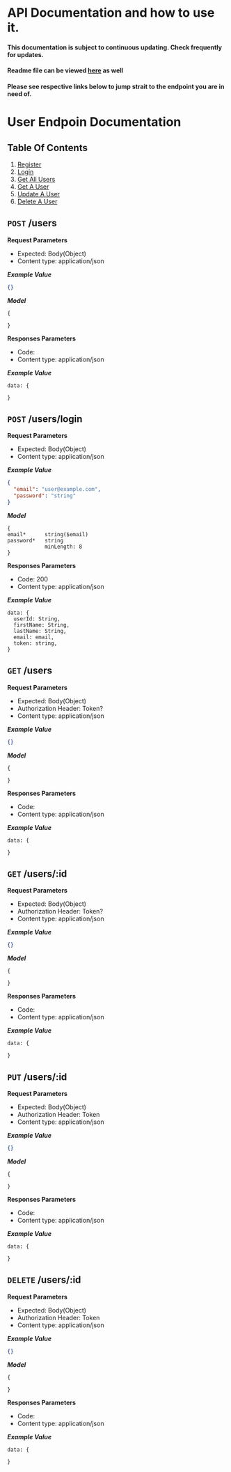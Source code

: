 # API Documentation and how to use it.
#### This documentation is subject to continuous updating. Check frequently for updates.
#### Readme file can be viewed [here](https://github.com/NoroffFEU/agency-api.noroff.dev/blob/Users-Temp-Documentation/User-Endpoint-Documentation.md) as well
#### Please see respective links below to jump strait to the endpoint you are in need of.


# User Endpoin Documentation

## Table Of Contents

1. [Register](#register)
2. [Login](#login)
3. [Get All Users](#get-all-users)
4. [Get A User](#get-user)
5. [Update A User](#update-user)
6. [Delete A User](#delete-user)

## `POST` /users <a id="register"></a>

**Request Parameters**

- Expected: Body(Object)
- Content type: application/json

**_Example Value_**

```json
{}
```

**_Model_**

    {

    }

**Responses Parameters**

- Code:
- Content type: application/json

**_Example Value_**

    data: {

    }

## `POST` /users/login <a id="login"></a>

**Request Parameters**

- Expected: Body(Object)
- Content type: application/json

**_Example Value_**

```json
{
  "email": "user@example.com",
  "password": "string"
}
```

**_Model_**

    {
    email*	    string($email)
    password*	string
                minLength: 8
    }

**Responses Parameters**

- Code: 200
- Content type: application/json

**_Example Value_**

    data: {
      userId: String,
      firstName: String,
      lastName: String,
      email: email,
      token: string,
    }

## `GET` /users <a id="get-all-users"></a>

**Request Parameters**

- Expected: Body(Object)
- Authorization Header: Token?
- Content type: application/json

**_Example Value_**

```json
{}
```

**_Model_**

    {

    }

**Responses Parameters**

- Code:
- Content type: application/json

**_Example Value_**

    data: {

    }

## `GET` /users/:id <a id="get-user"></a>

**Request Parameters**

- Expected: Body(Object)
- Authorization Header: Token?
- Content type: application/json

**_Example Value_**

```json
{}
```

**_Model_**

    {

    }

**Responses Parameters**

- Code:
- Content type: application/json

**_Example Value_**

    data: {

    }

## `PUT` /users/:id <a id="update-user"></a>

**Request Parameters**

- Expected: Body(Object)
- Authorization Header: Token
- Content type: application/json

**_Example Value_**

```json
{}
```

**_Model_**

    {

    }

**Responses Parameters**

- Code:
- Content type: application/json

**_Example Value_**

    data: {

    }

## `DELETE` /users/:id <a id="delete-user"></a>

**Request Parameters**

- Expected: Body(Object)
- Authorization Header: Token
- Content type: application/json

**_Example Value_**

```json
{}
```

**_Model_**

    {

    }

**Responses Parameters**

- Code:
- Content type: application/json

**_Example Value_**

    data: {

    }
